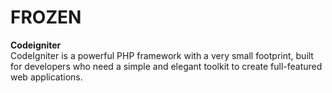 # FROZEN

<b>Codeigniter</b><br>
CodeIgniter is a powerful PHP framework with a very small footprint, built for developers who need a simple and elegant toolkit to create full-featured web applications.
